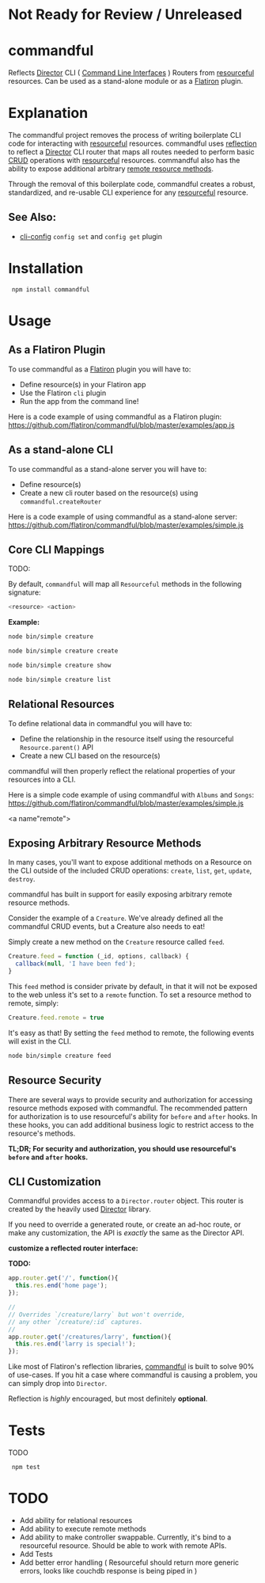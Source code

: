 # Not Ready for Review / Unreleased

# commandful

Reflects [Director](http://github.com/flatiron/director) CLI ( [Command Line Interfaces](http://en.wikipedia.org/wiki/Command-line_interface) ) Routers from [resourceful](http://github.com/flatiron/resourceful) resources. Can be used as a stand-alone module or as a [Flatiron](http://github.com/flatiron/) plugin.

# Explanation

The commandful project removes the process of writing boilerplate CLI code for interacting with  [resourceful](http://github.com/flatiron/resourceful) resources. commandful uses <a href="http://en.wikipedia.org/wiki/Reflection_(computer_programming)">reflection</a> to reflect a [Director](http://github.com/flatiron/director) CLI router that maps all routes needed to perform basic [CRUD](http://en.wikipedia.org/wiki/Create,_read,_update_and_delete) operations with [resourceful](http://github.com/flatiron/resourceful) resources. commandful also has the ability to expose additional arbitrary <a href="#remote">remote resource methods</a>.

Through the removal of this boilerplate code, commandful creates a robust, standardized, and re-usable CLI experience for any [resourceful](http://github.com/flatiron/resourceful) resource.

## See Also:

 - [cli-config](http://github.com/flatiron/cli-config) `config set` and `config get` plugin

# Installation

     npm install commandful

# Usage

## As a Flatiron Plugin

To use commandful as a <a href="http://github.com/flatiron/flatiron">Flatiron</a> plugin you will have to:

 - Define resource(s) in your Flatiron app
 - Use the Flatiron `cli` plugin
 - Run the app from the command line!

Here is a code example of using commandful as a Flatiron plugin: <a href="https://github.com/flatiron/commandful/blob/master/examples/app.js">https://github.com/flatiron/commandful/blob/master/examples/app.js</a>

## As a stand-alone CLI

To use commandful as a stand-alone server you will have to:

 - Define resource(s)
 - Create a new cli router based on the resource(s) using `commandful.createRouter`

Here is a code example of using commandful as a stand-alone server: <a href="https://github.com/flatiron/commandful/blob/master/examples/simple.js">https://github.com/flatiron/commandful/blob/master/examples/simple.js</a>

## Core CLI Mappings

TODO:

  By default, `commandful` will map all `Resourceful` methods in the following signature:

```bash
<resource> <action>
```

**Example:**

```bash
node bin/simple creature
```

```bash
node bin/simple creature create
```

```bash
node bin/simple creature show
```

```bash
node bin/simple creature list
```

## Relational Resources

To define relational data in commandful you will have to:

 - Define the relationship in the resource itself using the resourceful `Resource.parent()` API
 - Create a new CLI based on the resource(s)

commandful will then properly reflect the relational properties of your resources into a CLI.

Here is a simple code example of using commandful with `Albums` and `Songs`: <a href="https://github.com/flatiron/commandful/blob/master/examples/simple.js">https://github.com/flatiron/commandful/blob/master/examples/simple.js</a>

<a name"remote"></a>
## Exposing Arbitrary Resource Methods

In many cases, you'll want to expose additional methods on a Resource on the CLI outside of the included CRUD operations: `create`, `list`, `get`, `update`, `destroy`.

commandful has built in support for easily exposing arbitrary remote resource methods.

Consider the example of a `Creature`. We've already defined all the commandful CRUD events, but a Creature also needs to eat! 

Simply create a new method on the `Creature` resource called `feed`.

```js
Creature.feed = function (_id, options, callback) {
  callback(null, 'I have been fed');
}
```
This `feed` method is consider private by default, in that it will not be exposed to the web unless it's set to a `remote` function. To set a resource method to remote, simply:

```js
Creature.feed.remote = true
```

It's easy as that! By setting the `feed` method to remote, the following events will exist in the CLI.

```bash
node bin/simple creature feed
```

## Resource Security

There are several ways to provide security and authorization for accessing resource methods exposed with commandful. The recommended pattern for authorization is to use resourceful's ability for `before` and `after` hooks. In these hooks, you can add additional business logic to restrict access to the resource's methods. 

**TL;DR; For security and authorization, you should use resourceful's `before` and `after` hooks.**

## CLI Customization

Commandful provides access to a `Director.router` object. This router is created by the heavily used [Director](github.com/flatiron/director) library.

If you need to override a generated route, or create an ad-hoc route, or make any customization, the API is *exactly* the same as the Director API.

**customize a reflected router interface:**

**TODO:**

```js
app.router.get('/', function(){
  this.res.end('home page');
});

//
// Overrides `/creature/larry` but won't override,
// any other `/creature/:id` captures.
//
app.router.get('/creatures/larry', function(){
  this.res.end('larry is special!');
});

```

Like most of Flatiron's reflection libraries, [commandful](http://github.com/flatiron/commandful) is built to solve 90% of use-cases. If you hit a case where commandful is causing a problem, you can simply drop into `Director`. 

Reflection is *highly* encouraged, but most definitely **optional**.


# Tests

TODO

     npm test

# TODO

 - Add ability for relational resources
 - Add ability to execute remote methods
 - Add ability to make controller swappable. Currently, it's bind to a resourceful resource. Should be able to work with remote APIs.
 - Add Tests
 - Add better error handling ( Resourceful should return more generic errors, looks like couchdb response is being piped in )
